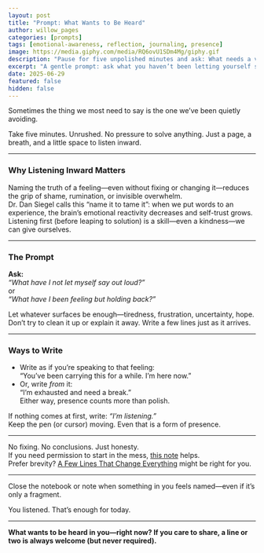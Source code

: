 ```yaml
---
layout: post
title: "Prompt: What Wants to Be Heard"
author: willow_pages
categories: [prompts]
tags: [emotional-awareness, reflection, journaling, presence]
image: https://media.giphy.com/media/RQ6ovU1SDm4Mg/giphy.gif
description: "Pause for five unpolished minutes and ask: What needs a voice right now? A soft, presence-first journaling invitation."
excerpt: "A gentle prompt: ask what you haven’t been letting yourself say—and offer it a few honest lines, without needing to fix anything."
date: 2025-06-29
featured: false
hidden: false
---
```


Sometimes the thing we most need to say is the one we’ve been quietly avoiding.

Take five minutes. Unrushed. No pressure to solve anything. Just a page, a breath, and a little space to listen inward.

---

### Why Listening Inward Matters

Naming the truth of a feeling—even without fixing or changing it—reduces the grip of shame, rumination, or invisible overwhelm.  
Dr. Dan Siegel calls this “name it to tame it”: when we put words to an experience, the brain’s emotional reactivity decreases and self-trust grows.  
Listening first (before leaping to solution) is a skill—even a kindness—we can give ourselves.

---

### The Prompt

**Ask:**  
*“What have I not let myself say out loud?”*  
or  
*“What have I been feeling but holding back?”*

Let whatever surfaces be enough—tiredness, frustration, uncertainty, hope. Don’t try to clean it up or explain it away. Write a few lines just as it arrives.

---

### Ways to Write

- Write as if you’re speaking to that feeling:  
  “You’ve been carrying this for a while. I’m here now.”
- Or, write *from* it:  
  “I’m exhausted and need a break.”  
Either way, presence counts more than polish.

If nothing comes at first, write: *“I’m listening.”*  
Keep the pen (or cursor) moving. Even that is a form of presence.

---

No fixing. No conclusions. Just honesty.  
If you need permission to start in the mess, [this note](/start-where-you-are/) helps.  
Prefer brevity? [A Few Lines That Change Everything](/a-few-lines-a-day/) might be right for you.

---

Close the notebook or note when something in you feels named—even if it’s only a fragment.

You listened. That’s enough for today.

---

**What wants to be heard in you—right now? If you care to share, a line or two is always welcome (but never required).**